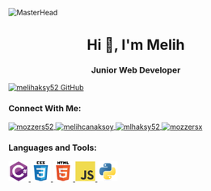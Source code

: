 ![MasterHead](https://images.unsplash.com/photo-1457305237443-44c3d5a30b89?q=80&w=2074&auto=format&fit=crop&ixlib=rb-4.1.0&ixid=M3wxMjA3fDB8MHxwaG90by1wYWdlfHx8fGVufDB8fHx8fA%3D%3D)

<h1 align="center">Hi 👋, I'm Melih</h1>
<h3 align="center">Junior Web Developer</h3>

<p align="left">
  <a href="https://github.com/melihaksy52" target="_blank">
    <img src="https://img.icons8.com/?size=100&id=0tREDFkScvsm&format=png&color=000000" alt="melihaksy52 GitHub" width="40" height="40" />
  </a>
</p>

<h3 align="left">Connect With Me:</h3>
<p align="left">
  <a href="https://twitter.com/mozzers52" target="blank">
    <img align="center" src="https://raw.githubusercontent.com/rahuldkjain/github-profile-readme-generator/master/src/images/icons/Social/twitter.svg" alt="mozzers52" height="30" width="40" />
  </a>
  <a href="https://linkedin.com/in/melihcanaksoy](https://www.linkedin.com/in/melih-can-aksoy-b0429a231/" target="blank">
    <img align="center" src="https://raw.githubusercontent.com/rahuldkjain/github-profile-readme-generator/master/src/images/icons/Social/linked-in-alt.svg" alt="melihcanaksoy" height="30" width="40" />
  </a>
  <a href="https://instagram.com/mlhaksy52" target="blank">
    <img align="center" src="https://raw.githubusercontent.com/rahuldkjain/github-profile-readme-generator/master/src/images/icons/Social/instagram.svg" alt="mlhaksy52" height="30" width="40" />
  </a>
  <a href="https://www.youtube.com/@MozzersX" target="blank">
    <img align="center" src="https://raw.githubusercontent.com/rahuldkjain/github-profile-readme-generator/master/src/images/icons/Social/youtube.svg" alt="mozzersx" height="30" width="40" />
  </a>
</p>

<h3 align="left">Languages and Tools:</h3>
<p align="left">
  <a href="https://www.w3schools.com/cs/" target="_blank" rel="noreferrer">
    <img src="https://raw.githubusercontent.com/devicons/devicon/master/icons/csharp/csharp-original.svg" alt="csharp" width="40" height="40" />
  </a>
  <a href="https://www.w3schools.com/css/" target="_blank" rel="noreferrer">
    <img src="https://raw.githubusercontent.com/devicons/devicon/master/icons/css3/css3-original-wordmark.svg" alt="css3" width="40" height="40" />
  </a>
  <a href="https://www.w3.org/html/" target="_blank" rel="noreferrer">
    <img src="https://raw.githubusercontent.com/devicons/devicon/master/icons/html5/html5-original-wordmark.svg" alt="html5" width="40" height="40" />
  </a>
  <a href="https://developer.mozilla.org/en-US/docs/Web/JavaScript" target="_blank" rel="noreferrer">
    <img src="https://raw.githubusercontent.com/devicons/devicon/master/icons/javascript/javascript-original.svg" alt="javascript" width="40" height="40" />
  </a>
  <a href="https://www.python.org" target="_blank" rel="noreferrer">
    <img src="https://raw.githubusercontent.com/devicons/devicon/master/icons/python/python-original.svg" alt="python" width="40" height="40" />
  </a>
</p>
